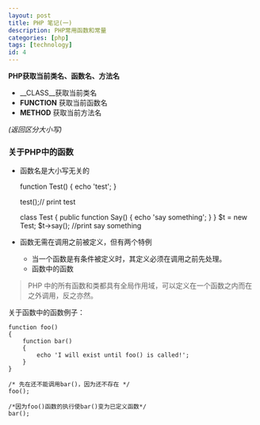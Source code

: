 ```yaml
---
layout: post
title: PHP 笔记(一)
description: PHP常用函数和常量
categories: [php]
tags: [technology]
id: 4
---
```


__PHP获取当前类名、函数名、方法名__

* __CLASS__获取当前类名
* __FUNCTION__ 获取当前函数名
* __METHOD__ 获取当前方法名

_(返回区分大小写)_


### 关于PHP中的函数

* 函数名是大小写无关的

	function Test() {
		echo 'test';
	}

	test();// print test

	class Test
	{
		public function Say()
		{
			echo 'say something';
		}
	}
	$t = new Test;
	$t->say(); //print say something


* 函数无需在调用之前被定义，但有两个特例

	* 当一个函数是有条件被定义时，其定义必须在调用之前先处理。
	* 函数中的函数

> PHP 中的所有函数和类都具有全局作用域，可以定义在一个函数之内而在之外调用，反之亦然。

关于函数中的函数例子：

	function foo()
	{
		function bar()
		{
			echo 'I will exist until foo() is called!';
		}
	}

	/* 先在还不能调用bar()，因为还不存在 */
	foo();

	/*因为foo()函数的执行使bar()变为已定义函数*/
	bar();